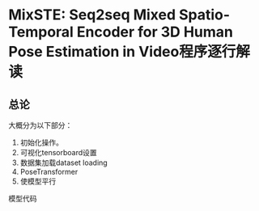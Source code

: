 # MixSTE: Seq2seq Mixed Spatio-Temporal Encoder for 3D Human Pose Estimation in Video程序逐行解读

## 总论

大概分为以下部分：

1. 初始化操作。
2. 可视化tensorboard设置
3. 数据集加载dataset loading
4. PoseTransformer
5. 使模型平行

模型代码

